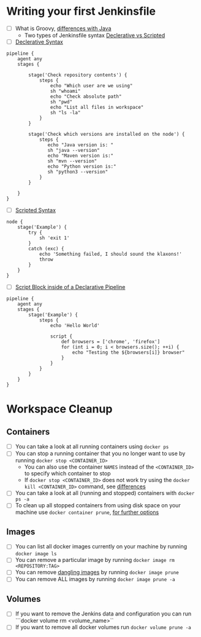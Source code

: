 # Writing your first Jenkinsfile
- [ ] What is Groovy, [differences with Java](https://groovy-lang.org/differences.html) 
  - Two types of Jenkinsfile syntax [Declerative vs Scripted](https://dsstream.com/declarative-vs-scripted-pipeline-key-differences/)
- [ ] [Declerative Syntax](https://docs.cloudbees.com/docs/admin-resources/latest/pipeline-syntax-reference-guide/declarative-pipeline)
```
pipeline {
    agent any
    stages {

        stage('Check repository contents') {
            steps {
                echo "Which user are we using"
                sh "whoami"
                echo "Check absolute path"
                sh "pwd"
                echo "List all files in workspace"
                sh "ls -la"
            }
        }

        stage('Check which versions are installed on the node') {
            steps {
               echo "Java version is: "
               sh "java --version"
               echo "Maven version is:"
               sh "mvn --version"
               echo "Python version is:"
               sh "python3 --version"
            }
        }

    }   
}
```
- [ ] [Scripted Syntax](https://www.jenkins.io/doc/book/pipeline/syntax/#scripted-pipeline)
```
node {
    stage('Example') {
        try {
            sh 'exit 1'
        }
        catch (exc) {
            echo 'Something failed, I should sound the klaxons!'
            throw
        }
    }
}
```
- [ ] [Script Block inside of a Declarative Pipeline](https://www.jenkins.io/doc/book/pipeline/syntax/#script)
```
pipeline {
    agent any
    stages {
        stage('Example') {
            steps {
                echo 'Hello World'

                script {
                    def browsers = ['chrome', 'firefox']
                    for (int i = 0; i < browsers.size(); ++i) {
                        echo "Testing the ${browsers[i]} browser"
                    }
                }
            }
        }
    }
}
```
# Workspace Cleanup
## Containers 
- [ ] You can take a look at all running containers using ```docker ps``` 
- [ ] You can stop a running container that you no longer want to use by running ```docker stop <CONTAINER_ID>```
  - You can also use the container `NAMES` instead of the ```<CONTAINER_ID>``` to specify which container to stop
  - If ```docker stop <CONTAINER_ID>``` does not work try using the ```docker kill <CONTAINER_ID>``` command, see [differences](https://www.baeldung.com/ops/docker-stop-vs-kill) 
- [ ] You can take a look at all (running and stopped) containers with ```docker ps -a``` 
- [ ] To clean up all stopped containers from using disk space on your machine use ```docker container prune```, [for further options](https://docs.docker.com/engine/reference/commandline/container_prune/)
## Images
- [ ] You can list all docker images currently on your machine by running ```docker image ls```
- [ ] You can remove a particular image by running ```docker image rm <REPOSITORY:TAG>```
- [ ] You can remove [dangling images](https://docs.docker.com/config/pruning/) by running ```docker image prune```
- [ ] You can remove ALL images by running ```docker image prune -a```
## Volumes
- [ ] If you want to remove the Jenkins data and configuration you can run ```docker volume rm <volume_name>``
- [ ] If you want to remove all docker volumes run ```docker volume prune -a```